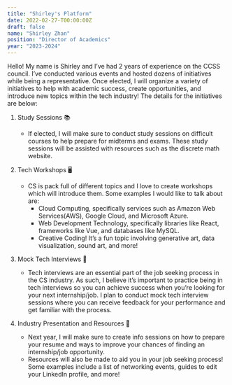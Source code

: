```yaml
---
title: "Shirley's Platform"
date: 2022-02-27-T00:00:00Z
draft: false
name: "Shirley Zhan"
position: "Director of Academics"
year: "2023-2024"
---
```


Hello! My name is Shirley and I’ve had 2 years of experience on the CCSS council. I’ve conducted various events and hosted dozens of initiatives while being a representative. Once elected, I will organize a variety of initiatives to help with academic success, create opportunities, and introduce new topics within the tech industry! The details for the initiatives are below:

1. Study Sessions 📚
    - If elected, I will make sure to conduct study sessions on difficult courses to help prepare for midterms and exams. These study sessions will be assisted with resources such as the discrete math website.

2. Tech Workshops 🖥️
    - CS is pack full of different topics and I love to create workshops which will introduce them. Some examples I would like to talk about are:
        - Cloud Computing, specifically services such as Amazon Web Services(AWS), Google Cloud, and Microsoft Azure.
        - Web Development Technology, specifically libraries like React, frameworks like Vue, and databases like MySQL.
        - Creative Coding! It’s a fun topic involving generative art, data visualization, sound art, and more!

3. Mock Tech Interviews 💼
    - Tech interviews are an essential part of the job seeking process in the CS industry. As such, I believe it’s important to practice being in tech interviews so you can achieve success when you’re looking for your next internship/job. I plan to conduct mock tech interview sessions where you can receive feedback for your performance and get familiar with the process.

4. Industry Presentation and Resources 🎤
    - Next year, I will make sure to create info sessions on how to prepare your resume and ways to improve your chances of finding an internship/job opportunity. 
    - Resources will also be made to aid you in your job seeking process! Some examples include a list of networking events, guides to edit your LinkedIn profile, and more!
